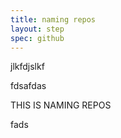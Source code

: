 ```yaml
---
title: naming repos
layout: step
spec: github
---
```


jlkfdjslkf

fdsafdas

THIS IS NAMING REPOS

fads